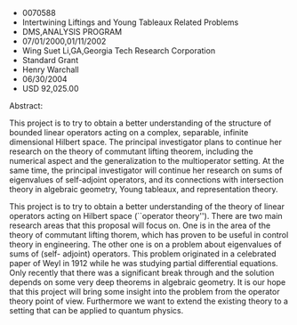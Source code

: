
* 0070588
* Intertwining Liftings and Young Tableaux Related Problems
* DMS,ANALYSIS PROGRAM
* 07/01/2000,01/11/2002
* Wing Suet Li,GA,Georgia Tech Research Corporation
* Standard Grant
* Henry Warchall
* 06/30/2004
* USD 92,025.00

Abstract:

This project is to try to obtain a better understanding of the structure of
bounded linear operators acting on a complex, separable, infinite dimensional
Hilbert space. The principal investigator plans to continue her research on the
theory of commutant lifting theorem, including the numerical aspect and the
generalization to the multioperator setting. At the same time, the principal
investigator will continue her research on sums of eigenvalues of self-adjoint
operators, and its connections with intersection theory in algebraic geometry,
Young tableaux, and representation theory.

This project is to try to obtain a better understanding of the theory of linear
operators acting on Hilbert space (``operator theory''). There are two main
research areas that this proposal will focus on. One is in the area of the
theory of commutant lifting thorem, which has proven to be useful in control
theory in engineering. The other one is on a problem about eigenvalues of sums
of (self- adjoint) operators. This problem originated in a celebrated paper of
Weyl in 1912 while he was studying partial differential equations. Only recently
that there was a significant break through and the solution depends on some very
deep theorems in algebraic geometry. It is our hope that this project will bring
some insight into the problem from the operator theory point of view.
Furthermore we want to extend the existing theory to a setting that can be
applied to quantum physics.








